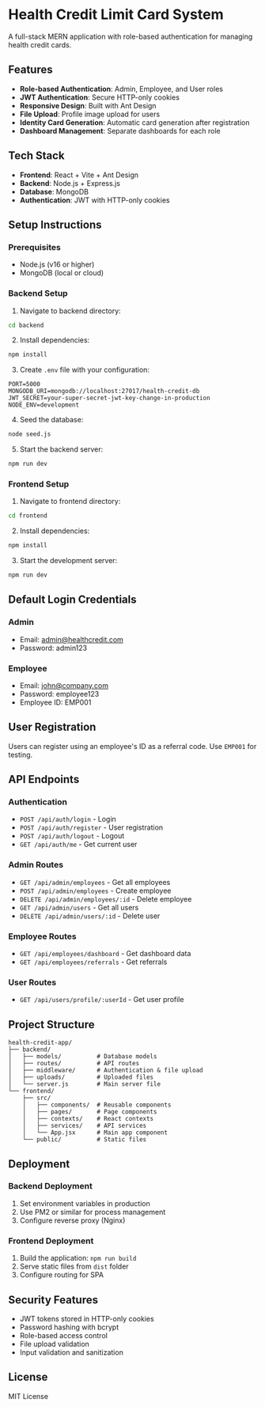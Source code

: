 # Health Credit Limit Card System

A full-stack MERN application with role-based authentication for managing health credit cards.

## Features

- **Role-based Authentication**: Admin, Employee, and User roles
- **JWT Authentication**: Secure HTTP-only cookies
- **Responsive Design**: Built with Ant Design
- **File Upload**: Profile image upload for users
- **Identity Card Generation**: Automatic card generation after registration
- **Dashboard Management**: Separate dashboards for each role

## Tech Stack

- **Frontend**: React + Vite + Ant Design
- **Backend**: Node.js + Express.js
- **Database**: MongoDB
- **Authentication**: JWT with HTTP-only cookies

## Setup Instructions

### Prerequisites
- Node.js (v16 or higher)
- MongoDB (local or cloud)

### Backend Setup

1. Navigate to backend directory:
```bash
cd backend
```

2. Install dependencies:
```bash
npm install
```

3. Create `.env` file with your configuration:
```
PORT=5000
MONGODB_URI=mongodb://localhost:27017/health-credit-db
JWT_SECRET=your-super-secret-jwt-key-change-in-production
NODE_ENV=development
```

4. Seed the database:
```bash
node seed.js
```

5. Start the backend server:
```bash
npm run dev
```

### Frontend Setup

1. Navigate to frontend directory:
```bash
cd frontend
```

2. Install dependencies:
```bash
npm install
```

3. Start the development server:
```bash
npm run dev
```

## Default Login Credentials

### Admin
- Email: admin@healthcredit.com
- Password: admin123

### Employee
- Email: john@company.com
- Password: employee123
- Employee ID: EMP001

## User Registration

Users can register using an employee's ID as a referral code. Use `EMP001` for testing.

## API Endpoints

### Authentication
- `POST /api/auth/login` - Login
- `POST /api/auth/register` - User registration
- `POST /api/auth/logout` - Logout
- `GET /api/auth/me` - Get current user

### Admin Routes
- `GET /api/admin/employees` - Get all employees
- `POST /api/admin/employees` - Create employee
- `DELETE /api/admin/employees/:id` - Delete employee
- `GET /api/admin/users` - Get all users
- `DELETE /api/admin/users/:id` - Delete user

### Employee Routes
- `GET /api/employees/dashboard` - Get dashboard data
- `GET /api/employees/referrals` - Get referrals

### User Routes
- `GET /api/users/profile/:userId` - Get user profile

## Project Structure

```
health-credit-app/
├── backend/
│   ├── models/          # Database models
│   ├── routes/          # API routes
│   ├── middleware/      # Authentication & file upload
│   ├── uploads/         # Uploaded files
│   └── server.js        # Main server file
└── frontend/
    ├── src/
    │   ├── components/  # Reusable components
    │   ├── pages/       # Page components
    │   ├── contexts/    # React contexts
    │   ├── services/    # API services
    │   └── App.jsx      # Main app component
    └── public/          # Static files
```

## Deployment

### Backend Deployment
1. Set environment variables in production
2. Use PM2 or similar for process management
3. Configure reverse proxy (Nginx)

### Frontend Deployment
1. Build the application: `npm run build`
2. Serve static files from `dist` folder
3. Configure routing for SPA

## Security Features

- JWT tokens stored in HTTP-only cookies
- Password hashing with bcrypt
- Role-based access control
- File upload validation
- Input validation and sanitization

## License

MIT License